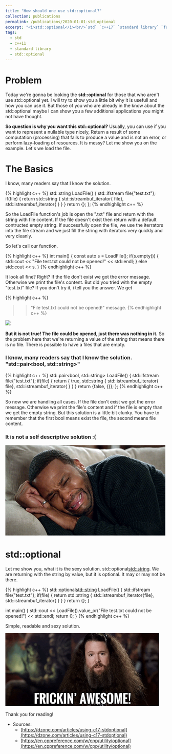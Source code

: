 ```yaml
---
title: "How should one use std::optional?"
collection: publications
permalink: /publications/2020-01-01-std_optional
excerpt: "<i>std::optional</i><br/>`std` `c++17` `standard library` `functional programming`"
tags:
  - std
  - c++11
  - standard library
  - std::optional
---
```


# Problem

Today we're gonna be looking the **std::optional** for those that who aren't use std::optional yet. I will try to show you a little bit why it is usefull and how you can use it. But those of you who are already in the know about the std::optional maybe I can show you a few additional applications you might not have thought.

**So question is why you want this std::optional?** Usually, you can use if you want to represent a nullable type nicely, Return a result of some computation (processing) that fails to produce a value and is not an error, or perform lazy-loading of resources. It is messy? Let me show you on the example. Let's we load the file.


# The Basics

I know, many readers say that I know the solution.

{% highlight c++ %}
std::string LoadFile()
{
	std::ifstream file{"test.txt"};
	if(file)
	{
		return std::string {
			std::istreambuf_iterator{ file}, 
			std::istreambuf_iterator<char>{ }
		}
	}
	return {};
};
{% endhighlight  c++ %}


So the LoadFile function's job is open the ".txt" file and return with the string with file content. If the file doesn't exist then return with a default contructed empty string. If successfully open the file, we use the iterrators into the file stream and we just fill the string with iterators very quickly and very cleanly. 

So let's call our function. 

{% highlight c++ %}
int main()
{
	const auto s = LoadFile();
	if(s.empty())
	{
		std::cout << "File test.txt could not be opened!" << std::endl; 
	}
	else
		std::cout << s.
}
{% endhighlight  c++ %}


It look all fine? Right?
If the file don't exist we got the error message. Otherwise we print the file's content. 
But did you tried with the empty "test.txt" file? If you don't try it, i tell you the answer. We get

{% highlight c++ %}
>> "File test.txt could not be opened!" message.
{% endhighlight  c++ %}

![](no.gif)

**But it is not true! The file could be opened, just there was nothing in it.**
So the problem here that we're returning a value of the string that means there is no file. There is possible to have a files that are empty. 

### I know, many readers say that I know the solution. "std::pair<bool, std::string>" 

{% highlight c++ %}
std::pair<bool, std::string> LoadFile()
{
	std::ifstream file{"test.txt"};
	if(file)
	{
		return { true, std::string {
			std::istreambuf_iterator{ file}, 
			std::istreambuf_iterator<char>{ } }
	}
	return {false, {}};
};
{% endhighlight  c++ %}

So now we are handling all cases. If the file don't exist we got the error message. Otherwise we print the file's content and if the file is empty than we get the empty string.
But this solution is a little bit clunky. You have to remember that the first bool means exist the file, the second means file content. 

### It is not a self descriptive solution :(
![](sad.gif)

# std::optional

Let me show you, what it is the sexy solution. std::optional<std::string>. We are returning with the string by value, but it is optional. It may or may not be there. 


{% highlight c++ %}
std::optional<std::string> LoadFile()
{
	std::ifstream file{"test.txt"};
	if(file)
	{
		return std::string {
			std::istreambuf_iterator{file}, 
			std::istreambuf_iterator<char>{ } }
	}
	return {};
}


int main()
{
	std::cout << LoadFile().value_or("File test.txt could not be opened!") << std::endl;
	return 0;
}
{% endhighlight  c++ %}


Simple, readable and sexy solution. 

![](awesome.gif)

Thank you for reading!

* Sources:
    * [https://dzone.com/articles/using-c17-stdoptional](https://dzone.com/articles/using-c17-stdoptional)
    * [https://en.cppreference.com/w/cpp/utility/optional](https://en.cppreference.com/w/cpp/utility/optional)
